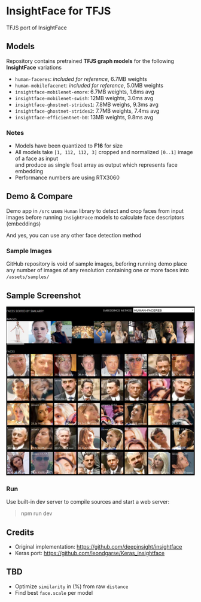 # InsightFace for TFJS

TFJS port of InsightFace

## Models

Repository contains pretrained **TFJS graph models** for the following **InsightFace** variations  

- `human-faceres`: *included for reference*, 6.7MB weights
- `human-mobilefacenet`: *included for reference*, 5.0MB weights
- `insightface-mobilenet-emore`: 6.7MB weights, 1.6ms avg
- `insightface-mobilenet-swish`: 12MB weights, 3.0ms avg
- `insightface-ghostnet-strides1`: 7.8MB weighs, 9.3ms avg
- `insightface-ghostnet-strides2`: 7.7MB weights, 7.4ms avg
- `insightface-efficientnet-b0`: 13MB weights, 9.8ms avg

### Notes
- Models have been quantized to **F16** for size  
- All models take `[1, 112, 112, 3]` cropped and normalized `[0..1]` image of a face as input  
  and produce as single float array as output which represents face embedding  
- Performance numbers are using RTX3060  

## Demo & Compare

Demo app in `/src` uses `Human` library to detect and crop faces from input images before running `InsightFace` models to calculate face descriptors (embeddings)  

And yes, you can use any other face detection method  

### Sample Images

GitHub repository is void of sample images, beforing running demo place any number of images of any resolution containing one or more faces into `/assets/samples/`

## Sample Screenshot

![screenshot](assets/screenshot.jpg)
### Run

Use built-in dev server to compile sources and start a web server:

> npm run dev

## Credits

- Original implementation: <https://github.com/deepinsight/insightface>
- Keras port: <https://github.com/leondgarse/Keras_insightface>

## TBD

- Optimize `similarity` in (%) from raw `distance`
- Find best `face.scale` per model
